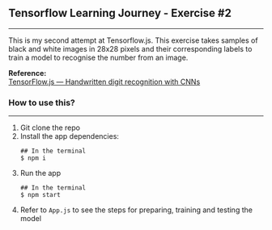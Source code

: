 ## **Tensorflow Learning Journey - Exercise #2**

---

This is my second attempt at Tensorflow.js. This exercise takes samples of black and white images in 28x28 pixels and their corresponding labels to train a model to recognise the number from an image.

**Reference:**\
[TensorFlow.js — Handwritten digit recognition with CNNs](https://codelabs.developers.google.com/codelabs/tfjs-training-classfication/index.html?index=..%2F..index#0)

### **How to use this?**

---

1. Git clone the repo
2. Install the app dependencies:
   ```
   ## In the terminal
   $ npm i
   ```
3. Run the app
   ```
   ## In the terminal
   $ npm start
   ```
4. Refer to `App.js` to see the steps for preparing, training and testing the model

